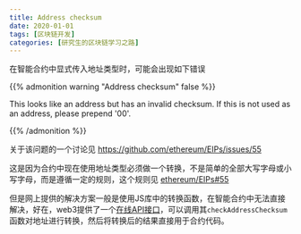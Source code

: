 ```yaml
---
title: Address checksum
date: 2020-01-01
tags: [区块链开发]
categories: [研究生的区块链学习之路]
---
```


在智能合约中显式传入地址类型时，可能会出现如下错误

{{% admonition warning "Address checksum" false %}}

This looks like an address but has an invalid checksum. If this is not used as an address, please prepend '00'. 

{{% /admonition %}}

关于该问题的一个讨论见 https://github.com/ethereum/EIPs/issues/55 

这是因为合约中现在使用地址类型必须做一个转换，不是简单的全部大写字母或小写字母，而是遵循一定的规则，这个规则见 [ethereum/EIPs#55]( https://github.com/ethereum/EIPs/blob/master/EIPS/eip-55.md ) 

但是网上提供的解决方案一般是使用JS库中的转换函数，在智能合约中无法直接解决，好在，web3提供了一个[在线API接口](https://web3-tools.netlify.com/)，可以调用其`checkAddressChecksum`函数对地址进行转换，然后将转换后的结果直接用于合约代码。